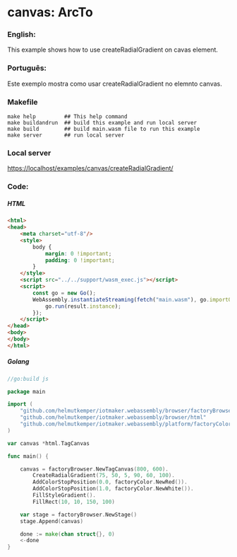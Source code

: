 # canvas: ArcTo

### English:

This example shows how to use createRadialGradient on cavas element.

### Português:

Este exemplo mostra como usar createRadialGradient no elemnto canvas.

### Makefile

```shell
make help         ## This help command
make buildandrun  ## build this example and run local server
make build        ## build main.wasm file to run this example
make server       ## run local server
```

### Local server

[https://localhost/examples/canvas/createRadialGradient/](https://localhost/examples/canvas/createRadialGradient/)

### Code:

##### HTML

```html
<html>
<head>
    <meta charset="utf-8"/>
    <style>
        body {
            margin: 0 !important;
            padding: 0 !important;
        }
    </style>
    <script src="../../support/wasm_exec.js"></script>
    <script>
        const go = new Go();
        WebAssembly.instantiateStreaming(fetch("main.wasm"), go.importObject).then((result) => {
            go.run(result.instance);
        });
    </script>
</head>
<body>
</body>
</html>
```

##### Golang

```go
//go:build js

package main

import (
	"github.com/helmutkemper/iotmaker.webassembly/browser/factoryBrowser"
	"github.com/helmutkemper/iotmaker.webassembly/browser/html"
	"github.com/helmutkemper/iotmaker.webassembly/platform/factoryColor"
)

var canvas *html.TagCanvas

func main() {

	canvas = factoryBrowser.NewTagCanvas(800, 600).
		CreateRadialGradient(75, 50, 5, 90, 60, 100).
		AddColorStopPosition(0.0, factoryColor.NewRed()).
		AddColorStopPosition(1.0, factoryColor.NewWhite()).
		FillStyleGradient().
		FillRect(10, 10, 150, 100)

	var stage = factoryBrowser.NewStage()
	stage.Append(canvas)

	done := make(chan struct{}, 0)
	<-done
}
```
